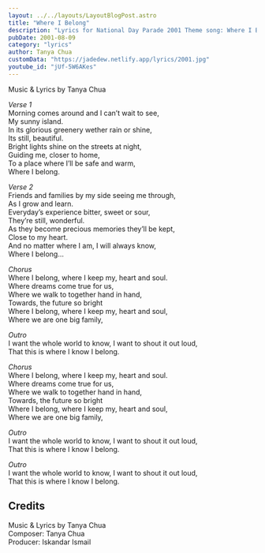 ```yaml
---
layout: ../../layouts/LayoutBlogPost.astro
title: "Where I Belong"
description: "Lyrics for National Day Parade 2001 Theme song: Where I Belong"
pubDate: 2001-08-09
category: "lyrics"
author: Tanya Chua
customData: "https://jadedew.netlify.app/lyrics/2001.jpg"
youtube_id: "jUf-5W6AKes"
---
```


Music & Lyrics by Tanya Chua

_Verse 1_  
Morning comes around and I can’t wait to see,  
My sunny island.  
In its glorious greenery wether rain or shine,  
Its still, beautiful.  
Bright lights shine on the streets at night,  
Guiding me, closer to home,  
To a place where I’ll be safe and warm,  
Where I belong.

_Verse 2_  
Friends and families by my side seeing me through,  
As I grow and learn.  
Everyday’s experience bitter, sweet or sour,  
They’re still, wonderful.  
As they become precious memories they’ll be kept,  
Close to my heart.  
And no matter where I am, I will always know,  
Where I belong…

_Chorus_  
Where I belong, where I keep my, heart and soul.  
Where dreams come true for us,  
Where we walk to together hand in hand,  
Towards, the future so bright  
Where I belong, where I keep my, heart and soul,  
Where we are one big family,

_Outro_  
I want the whole world to know, I want to shout it out loud,  
That this is where I know I belong.

_Chorus_  
Where I belong, where I keep my, heart and soul.  
Where dreams come true for us,  
Where we walk to together hand in hand,  
Towards, the future so bright  
Where I belong, where I keep my, heart and soul,  
Where we are one big family,

_Outro_  
I want the whole world to know, I want to shout it out loud,  
That this is where I know I belong.

_Outro_  
I want the whole world to know, I want to shout it out loud,  
That this is where I know I belong.

## Credits

Music & Lyrics by Tanya Chua  
Composer: Tanya Chua  
Producer: Iskandar Ismail  
